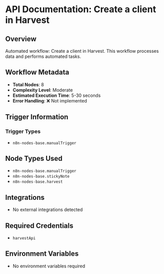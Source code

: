 # API Documentation: Create a client in Harvest

## Overview
Automated workflow: Create a client in Harvest. This workflow processes data and performs automated tasks.

## Workflow Metadata
- **Total Nodes**: 8
- **Complexity Level**: Moderate
- **Estimated Execution Time**: 5-30 seconds
- **Error Handling**: ❌ Not implemented

## Trigger Information
### Trigger Types
- `n8n-nodes-base.manualTrigger`

## Node Types Used
- `n8n-nodes-base.manualTrigger`
- `n8n-nodes-base.stickyNote`
- `n8n-nodes-base.harvest`

## Integrations
- No external integrations detected

## Required Credentials
- `harvestApi`

## Environment Variables
- No environment variables required
